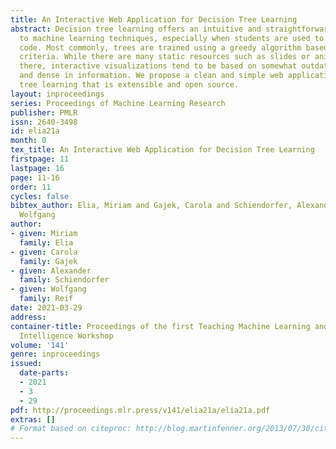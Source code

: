 ```yaml
---
title: An Interactive Web Application for Decision Tree Learning
abstract: Decision tree learning offers an intuitive and straightforward introduction
  to machine learning techniques, especially when students are used to program imperative
  code. Most commonly, trees are trained using a greedy algorithm based on information-theoretic
  criteria. While there are many static resources such as slides or animations out
  there, interactive visualizations tend to be based on somewhat outdated UI technology
  and dense in information. We propose a clean and simple web application for decision
  tree learning that is extensible and open source.
layout: inproceedings
series: Proceedings of Machine Learning Research
publisher: PMLR
issn: 2640-3498
id: elia21a
month: 0
tex_title: An Interactive Web Application for Decision Tree Learning
firstpage: 11
lastpage: 16
page: 11-16
order: 11
cycles: false
bibtex_author: Elia, Miriam and Gajek, Carola and Schiendorfer, Alexander and Reif,
  Wolfgang
author:
- given: Miriam
  family: Elia
- given: Carola
  family: Gajek
- given: Alexander
  family: Schiendorfer
- given: Wolfgang
  family: Reif
date: 2021-03-29
address:
container-title: Proceedings of the first Teaching Machine Learning and Artificial
  Intelligence Workshop
volume: '141'
genre: inproceedings
issued:
  date-parts:
  - 2021
  - 3
  - 29
pdf: http://proceedings.mlr.press/v141/elia21a/elia21a.pdf
extras: []
# Format based on citeproc: http://blog.martinfenner.org/2013/07/30/citeproc-yaml-for-bibliographies/
---
```

